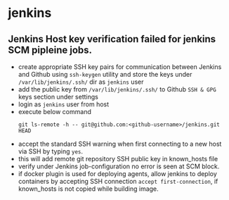 # jenkins

## Jenkins Host key verification failed for jenkins SCM pipleine jobs.

* create appropriate SSH key pairs for communication between Jenkins and Github using `ssh-keygen` utility and store the keys under `/var/lib/jenkins/.ssh/` dir as `jenkins` user
* add the public key from `/var/lib/jenkins/.ssh/` to Github `SSH & GPG` keys section under settings
* login as `jenkins` user from host
* execute below command
  ```
  git ls-remote -h -- git@github.com:<github-username>/jenkins.git HEAD
  ```
* accept the standard SSH warning when first connecting to a new host via SSH by typing `yes`.
* this will add remote git repository SSH public key in known_hosts file
* verify under Jenkins job-configuration no error is seen at SCM block. 
* if docker plugin is used for deploying agents, allow jenkins to deploy containers by accepting SSH connection `accept first-connection`, if known_hosts is not copied while building image.
